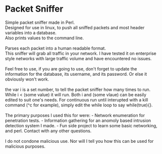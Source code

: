 # Packet Sniffer

Simple packet sniffer made in Perl. <br/>
Designed for use in linux, to push all sniffed packets and most header variables into a database. <br/>
Also prints values to the command line. <br/>
<br/>
Parses each packet into a human readable format.<br/>
This sniffer will grab all traffic in your network. I have tested it on enterprise style networks with large traffic volume and have encountered no issues.<br/>
<br/>
Feel free to use, if you are going to use, don't forget to update the information for the database, its username, and its password. Or else it obviously won't work.<br/>
<br/>
the var i is a set number, to tell the packet sniffer how many times to run. While i < (some value) it will run.
Both i and (some vlaue) can be easily edited to suit one's needs. For continuous run until interupted with a kill command (^c for example), simply edit the while loop to say while(true){}. <br/>
<br/>
The primary purposes I used this for were:
    - Network enumeration for penetration tests.
    - Information gathering for an anomoly based intrusion detection system I made.
    - Fun side project to learn some basic networking, and perl.
Contact with any other questions. <br/>
<br/>
I do not condone malicious use. Nor will I tell you how this can be used for malicious purposes.